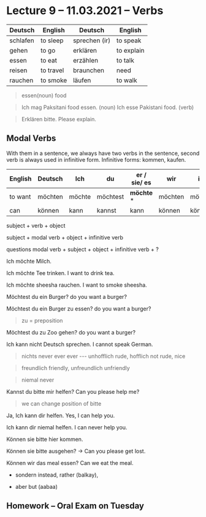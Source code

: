 # Lecture 9 – 11.03.2021 – Verbs

|Deutsch|English|Deutsch|English|
|--- |--- |--- |--- |
|schlafen|to sleep|sprechen (ir)|to speak|
|gehen|to go|erklären|to explain|
|essen|to eat|erzählen|to talk|
|reisen|to travel|braunchen|need|
|rauchen|to smoke|läufen|to walk|


> essen(noun) food

> Ich mag Paksitani food essen. (noun) Ich esse Pakistani food. (verb)

> Erklären bitte. Please explain.

## Modal Verbs

With them in a sentence, we always have two verbs in the sentence,
second verb is always used in infinitive form. Infinitive forms: kommen,
kaufen.

|English|Deutsch|Ich|du|er / sie/ es|wir|ihr|Sie(formal)<br />sie(plural)|
|--- |--- |--- |--- |--- |--- |--- |--- |
|to want|möchten|möchte|möchtest|**möchte** *|möchten|möchtet|möchten|
|can|können|kann|kannst|kann|können|könnt|können|


subject + verb + object

subject + modal verb + object + infinitive verb

questions modal verb + subject + object + infinitive verb + ?

Ich möchte Milch.

Ich möchte Tee trinken. I want to drink tea.

Ich möchte sheesha rauchen. I want to smoke sheesha.

Möchtest du ein Burger? do you want a burger?

Möchtest du ein Burger zu essen? do you want a burger?

> zu = preposition

Möchtest du zu Zoo gehen? do you want a burger?

Ich kann nicht Deutsch sprechen. I cannot speak German.

> nichts never ever ever --- unhofflich rude, hofflich not rude, nice

> freundlich friendly, unfreundlich unfriendly

> niemal never

Kannst du bitte mir helfen? Can you please help me?

> we can change position of bitte

Ja, Ich kann dir helfen. Yes, I can help you.

Ich kann dir niemal helfen. I can never help you.

Können sie bitte hier kommen.

Können sie bitte ausgehen? -&gt; Can you please get lost.

Können wir das meal essen? Can we eat the meal.

-   sondern instead, rather (balkay),

-   aber but (aabaa)

## Homework – Oral Exam on Tuesday
